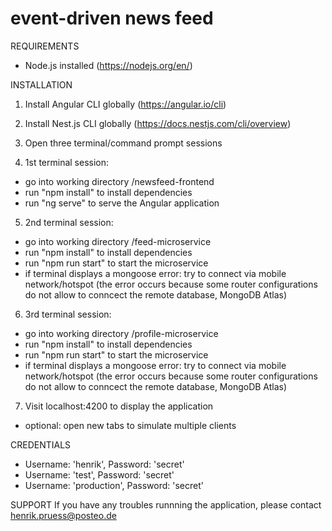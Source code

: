 # event-driven news feed

REQUIREMENTS
- Node.js installed (https://nodejs.org/en/)

INSTALLATION

1) Install Angular CLI globally (https://angular.io/cli)

2) Install Nest.js CLI globally (https://docs.nestjs.com/cli/overview)

3) Open three terminal/command prompt sessions

4) 1st terminal session: 
  - go into working directory /newsfeed-frontend
  - run "npm install" to install dependencies
  - run "ng serve" to serve the Angular application
  
5) 2nd terminal session:
  - go into working directory /feed-microservice
  - run "npm install" to install dependencies
  - run "npm run start" to start the microservice
  - if terminal displays a mongoose error: try to connect via mobile network/hotspot 
        (the error occurs because some router configurations do not allow to conncect the remote database, MongoDB Atlas)

6) 3rd terminal session:
  - go into working directory /profile-microservice
  - run "npm install" to install dependencies
  - run "npm run start" to start the microservice
  - if terminal displays a mongoose error: try to connect via mobile network/hotspot 
        (the error occurs because some router configurations do not allow to conncect the remote database, MongoDB Atlas)
  
7) Visit localhost:4200 to display the application
  - optional: open new tabs to simulate multiple clients
  
CREDENTIALS
  - Username: 'henrik', Password: 'secret'
  - Username: 'test', Password: 'secret'
  - Username: 'production', Password: 'secret'
  
SUPPORT
If you have any troubles runnning the application,
please contact henrik.pruess@posteo.de
